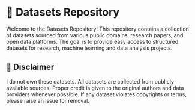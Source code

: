 # 📂 Datasets Repository
Welcome to the Datasets Repository! This repository contains a collection of datasets sourced from various public domains, research papers, and open data platforms. The goal is to provide easy access to structured datasets for research, machine learning and data analysis projects.

## 📌 Disclaimer
I do not own these datasets. All datasets are collected from publicly available sources.
Proper credit is given to the original authors and data providers whenever possible.
If any dataset violates copyrights or terms, please raise an issue for removal.
